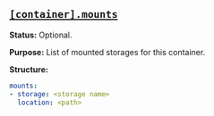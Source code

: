 <a href="#heading--container.mounts"><h2 id="heading--container.mounts">`[container].mounts`</h2></a>

**Status:** Optional.

**Purpose:** List of mounted storages for this container.

**Structure:** 

```yaml
mounts:
- storage: <storage name>
  location: <path>
```
